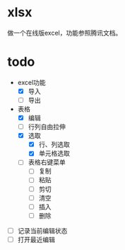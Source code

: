 # xlsx
做一个在线版excel，功能参照腾讯文档。
# todo
- excel功能
    - [x] 导入
    - [ ] 导出
- 表格
    - [x] 编辑
    - [ ] 行列自由拉伸
    - [x] 选取
        - [x] 行、列选取
        - [x] 单元格选取
    - [ ] 表格右键菜单
        - [ ] 复制
        - [ ] 粘贴
        - [ ] 剪切
        - [ ] 清空
        - [ ] 插入
        - [ ] 删除
- [ ]  记录当前编辑状态
- [ ]  打开最近编辑